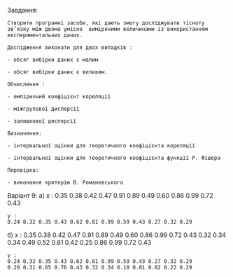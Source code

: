 
Завдання: 
    
    Створити програмні засоби, які дають змогу досліджувати тісноту зв’язку між двома умісно  виміряними величинами із використанням експериментальних даних.
    
    Дослідження виконати для двох випадків : 

    - обсяг вибірки даних є малим

    - обсяг вибірки даних є великим.
    
    Обчислення :

    - емпіричний коефіцієнт кореляції

    - міжгрупової дисперсії

    - залишкової дисперсії

    Визначення:
    
    - інтервальної оцінки для теоретичного коефіцієнта кореляції

    - інтервальної оцінки для теоретичного коефіцієнта функції Р. Фішера
    
    Перевірка:
    
    - виконання критерію В. Романовського

Варіант 9:
а)
    x :
    0.35 0.38 0.42 0.47 0.91 0.89 0.49 0.60 0.86 0.99 0.72 0.43
    
    y :
    0.24 0.32 0.35 0.43 0.62 0.81 0.99 0.59 0.43 0.27 0.32 0.29

б)
    x :
    0.35 0.38 0.42 0.47 0.91 0.89 0.49 0.60 0.86 0.99 0.72 0.43 
    0.32 0.34 0.34 0.49 0.52 0.81 0.42 0.25 0.86 0.99 0.72 0.43
    
    y :
    0.24 0.32 0.35 0.43 0.62 0.81 0.99 0.59 0.43 0.27 0.32 0.29 
    0.29 0.31 0.65 0.76 0.43 0.32 0.34 0.10 0.01 0.02 0.22 0.29